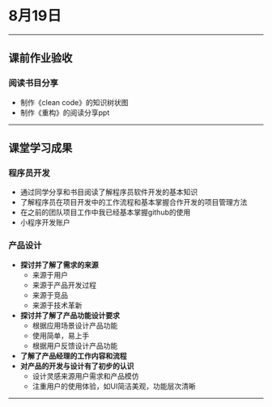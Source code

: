 # 8月19日

---

## 课前作业验收
### 阅读书目分享
- 制作《clean code》的知识树状图
- 制作《重构》的阅读分享ppt

---

## 课堂学习成果
### 程序员开发
- 通过同学分享和书目阅读了解程序员软件开发的基本知识
- 了解程序员在项目开发中的工作流程和基本掌握合作开发的项目管理方法
- 在之前的团队项目工作中我已经基本掌握github的使用
- 小程序开发账户


### 产品设计
- **探讨并了解了需求的来源**
    - 来源于用户
    - 来源于产品开发过程
    - 来源于竞品
    - 来源于技术革新
- **探讨并了解了产品功能设计要求**
    - 根据应用场景设计产品功能
    - 使用简单，易上手
    - 根据用户反馈设计产品功能
- **了解了产品经理的工作内容和流程**
- **对产品的开发与设计有了初步的认识**
    - 设计灵感来源用户需求和产品模仿
    - 注重用户的使用体验，如UI简洁美观，功能层次清晰

---
